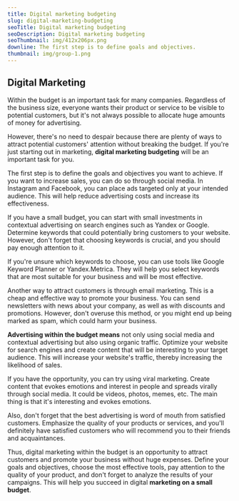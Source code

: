 ```yaml
---
title: Digital marketing budgeting
slug: digital-marketing-budgeting
seoTitle: Digital marketing budgeting
seoDescription: Digital marketing budgeting
seoThumbnail: img/412x206px.png
downline: The first step is to define goals and objectives.
thumbnail: img/group-1.png
---
```


## Digital Marketing

Within the budget is an important task for many companies. Regardless of the business size, everyone wants their product or service to be visible to potential customers, but it's not always possible to allocate huge amounts of money for advertising.

However, there's no need to despair because there are plenty of ways to attract potential customers' attention without breaking the budget. If you're just starting out in marketing, **digital marketing budgeting** will be an important task for you.

The first step is to define the goals and objectives you want to achieve. If you want to increase sales, you can do so through social media. In Instagram and Facebook, you can place ads targeted only at your intended audience. This will help reduce advertising costs and increase its effectiveness.

If you have a small budget, you can start with small investments in contextual advertising on search engines such as Yandex or Google. Determine keywords that could potentially bring customers to your website. However, don't forget that choosing keywords is crucial, and you should pay enough attention to it.

If you're unsure which keywords to choose, you can use tools like Google Keyword Planner or Yandex.Metrica. They will help you select keywords that are most suitable for your business and will be most effective.

Another way to attract customers is through email marketing. This is a cheap and effective way to promote your business. You can send newsletters with news about your company, as well as with discounts and promotions. However, don't overuse this method, or you might end up being marked as spam, which could harm your business.

**Advertising within the budget means** not only using social media and contextual advertising but also using organic traffic. Optimize your website for search engines and create content that will be interesting to your target audience. This will increase your website's traffic, thereby increasing the likelihood of sales.

If you have the opportunity, you can try using viral marketing. Create content that evokes emotions and interest in people and spreads virally through social media. It could be videos, photos, memes, etc. The main thing is that it's interesting and evokes emotions.

Also, don't forget that the best advertising is word of mouth from satisfied customers. Emphasize the quality of your products or services, and you'll definitely have satisfied customers who will recommend you to their friends and acquaintances.

Thus, digital marketing within the budget is an opportunity to attract customers and promote your business without huge expenses. Define your goals and objectives, choose the most effective tools, pay attention to the quality of your product, and don't forget to analyze the results of your campaigns. This will help you succeed in digital **marketing on a small budget**.
